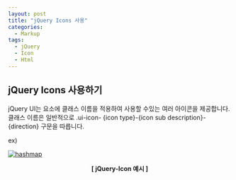 ```yaml
---
layout: post
title: "jQuery Icons 사용"
categories:
  - Markup
tags:
  - jQuery
  - Icon
  - Html
---
```


## jQuery Icons 사용하기

jQuery UI는 요소에 클래스 이름을 적용하여 사용할 수있는 여러 아이콘을 제공합니다.
클래스 이름은 일반적으로 .ui-icon- {icon type}-{icon sub description}-{direction} 구문을 따릅니다.

ex) 
  <span class="ui-icon ui-icon-arrowthick-1-n"></span>

<a href="{{ site.url }}/images/jQuery-Icons.png"><img src="{{ site.url }}/images/jQuery-Icons.png" alt="hashmap"></a>  
<center><b>[ jQuery-Icon 예시 ]</b></center><br>
